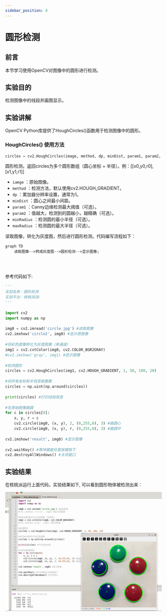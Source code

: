 ```yaml
---
sidebar_position: 4
---
```


# 圆形检测

## 前言

本节学习使用OpenCV对图像中的圆形进行检测。

## 实验目的

检测图像中的线段并画图显示。

## 实验讲解

OpenCV Python库提供了HoughCircles()函数用于检测图像中的圆形。

### HoughCircles() 使用方法

```python
circles = cv2.HoughCircles(image, method, dp, minDist, param1, param2, minRadius, maxRadius)
```
圆形检测。返回circles为多个圆形数组（圆心坐标 + 半径）。例：[[x0,y0,r0],[x1,y1,r1]]
- `iamge` ：原始图像。
- `method` ：检测方法，默认使用cv2.HOUGH_GRADIENT。
- `dp` ：累加器分辨率设置，通常为1。
- `minDist` ：圆心之间最小间距。
- `param1` ：Canny边缘检测最大阈值（可选）。
- `param2` ：值越大，检测到的圆越小，越精确（可选）。
- `minRadius` ：检测圆的最小半径（可选）。
- `maxRadius` ：检测圆的最大半径（可选）。

读取图像，转化为灰度图，然后进行圆形检测。代码编写流程如下：

```mermaid
graph TD
    读取图像-->转成灰度图-->圆形检测-->显示图像;
```

<br></br>

参考代码如下:

```python
'''
实验名称：圆形检测
实验平台：核桃派1B
'''

import cv2
import numpy as np

img0 = cv2.imread('circle.jpg') #读取图像
cv2.imshow('circle2', img0) #显示原图像

#将彩色图像转化为灰度图像（单通道）
img1 = cv2.cvtColor(img0, cv2.COLOR_BGR2GRAY)
#cv2.imshow('gray', img1) #显示图像

#检测圆形
circles = cv2.HoughCircles(img1, cv2.HOUGH_GRADIENT, 1, 50, 100, 20)

#将所有坐标和半信息取整数
circles = np.uint(np.around(circles))

print(circles) #打印线段信息

#在原始图像画圆
for c in circles[0]:    
    x, y, r = c
    cv2.circle(img0, (x, y), 2, (0,255,0), 3) #画圆心
    cv2.circle(img0, (x, y), r, (0,255,0), 3) #画圆环

cv2.imshow('result', img0) #显示图像

cv2.waitKey() #等待键盘任意按键按下
cv2.destroyAllWindows() #关闭窗口

```

## 实验结果

在核桃派运行上面代码，实验结果如下, 可以看到圆形物体被检测出来：

![circle_detection](./img/circle_detection/circle_detection1.png)